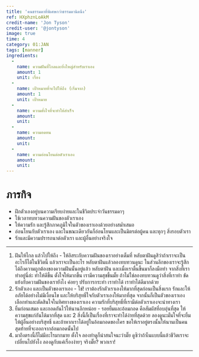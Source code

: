 ```yaml
---
title: 'คนธรรมดาที่พิเศษกว่าธรรมดานิดนึง'
ref: HXphznLoAkM
credit-name: 'Jon Tyson'
credit-user: '@jontyson'
image: true
time: 4
category: 01:JAN
tags: [manner]
ingredients:
  -
    name: ความฝันที่ไกลและยิ่งใหญ่สำหรับเราเอง
    amount: 1
    unit: เรื่อง
  -
    name: เป้าหมายที่จะไปให้ถึง (เริ่มจาก)
    amount: 1
    unit: เป้าหมาย
  -
    name: ความตั้งใจที่จะทำให้สำเร็จ
    amount:
    unit:
  -
    name: ความอดทน
    amount:
    unit:
  -
    name: ความอ่อนโยนต่อตัวเราเอง
    amount:
    unit:
---
```


# ภารกิจ
 - ฝึกตัวเองอยู่บนความเรียบง่ายและในชีวิตประจำวันธรรมดาๆ
 - ใช้เวลาทบทวนความฝันของตัวเราเอง
 - ให้ความรัก และรู้สึกภาคภูมิใจในตัวของเราเองด้วยอย่างสม่ำเสมอ
 - อ่อนโยนกับตัวเราเอง และในขณะเดียวกันก็อ่อนโยนและเป็นมิตรต่อผู้คน และทุกๆ สิ่งรอบตัวเรา
 - รักและมีความปรารถนาต่อตัวเรา และผู้อื่นอย่างจริงใจ

---
1. ฝันให้ไกล แล้วไปให้ถึง - ให้อิสระกับความฝันของเราอย่างเต็มที่ หลับตาฝันดูสิว่าถ้าเราจะเป็นอะไรก็ได้ในชีวิตนี้ แล้วเราจะเป็นอะไร หลับตาฝันแล้วลองทบทวนดูนะ ในส่วนลึกของเราจะรู้สึกได้ถึงความถูกต้องของความฝันนั้นอยู่แล้ว หลับตาฝัน และเมื่อเราตื่นขึ้นมาก็ลงมือทำ จากสิ่งที่เราทำอยู่นี่ล่ะ ทำให้ดีขึ้น ตั้งใจให้มากขึ้น เรามีความสุขขึ้นมั๊ย ถ้าไม่ใช่ลองทบทวนดูว่าสิ่งที่เราทำ ขัดแย้งกับความฝันของเรายังไง ค่อยๆ ปรับการกระทำ เราทำได้ เราทำได้ดีมากด้วย
2. รักตัวเอง และเป็นตัวของเราเอง - ใช่! เราต้องรักตัวเราเองให้มากที่สุดก่อนเป็นสิ่งแรก รักและให้อภัยได้อย่างไม่มีเงื่อนไข และให้บริสุทธิ์ใจกับตัวเราเองให้มากที่สุด จากนั้นก็เป็นตัวของเราเอง เลือกทำและตัดสินใจในทิศทางของเราเอง ความรักที่บริสุทธิ์ที่เรามีต่อตัวเราเองจะนำทางเรา
3. ยิ้มก่อนเสมอ และกอดกันไว้ให้นานอีกหน่อย - รอยยิ้มและอ้อมกอด คือสัมผัสที่อบอุ่นที่สุด ให้ความสุขแก่กันได้มากที่สุด และ 2 สิ่งนี้ก็เป็นเรื่องที่เราจะทำได้ง่ายที่สุดด้วย ลองดูนะมั่นใจที่จะยิ้มให้ผู้อื่นอย่างบริสุทธิ์ และถ้าหากเราได้อยู่ในอ้อมกอดของใคร ขอให้เราอยู่ตรงนั้นให้นานเป็นคนสุดท้ายที่จะออกจากอ้อมกอดนั้นไป
4. มาถึงตรงนี้ก็ไม่มีอะไรมากมาย ตั้งใจ ลองทำดูก็น่าสนใจนะว่ามั๊ย ดูซิว่าถ้าเ็นแบบนี้แล้วชีวิตเราจะเปลี่ยนไปยังไง ลองดูกับแค่เรื่องง่ายๆ จริงมั๊ย? พวกเรา!

---
